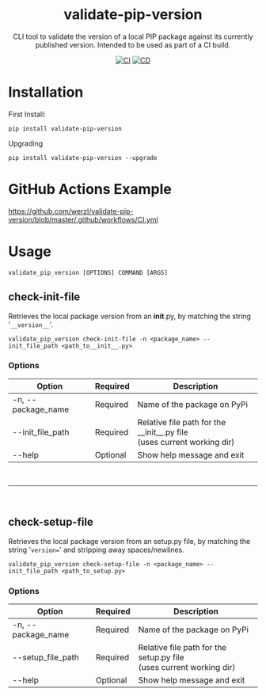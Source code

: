 <div align="center">
  
# validate-pip-version
CLI tool to validate the version of a local PIP package against its currently published version. Intended to be used as part of a CI build.
  
[![CI](https://github.com/werzl/validate-pip-version/actions/workflows/CI.yml/badge.svg)](https://github.com/werzl/validate-pip-version/actions/workflows/CI.yml)
[![CD](https://github.com/werzl/validate-pip-version/actions/workflows/CD.yml/badge.svg)](https://github.com/werzl/validate-pip-version/actions/workflows/CD.yml)
  
</div>

# Installation
First Install:
  
```
pip install validate-pip-version
```
  
Upgrading
```
pip install validate-pip-version --upgrade
```
  
# GitHub Actions Example
https://github.com/werzl/validate-pip-version/blob/master/.github/workflows/CI.yml
  
# Usage
```
validate_pip_version [OPTIONS] COMMAND [ARGS]
```
  
## check-init-file
Retrieves the local package version from an __init__.py, by matching the string '`__version__`'.
```
validate_pip_version check-init-file -n <package_name> --init_file_path <path_to__init__.py>
```
  
### Options
<table>
	<thead>
		<tr>
			<th>Option</th>
			<th>Required</th>
			<th>Description</th>
		</tr>
	</thead>
	<tbody>
		<tr>
			<td>-n, --package_name</td>
			<td>Required</td>
			<td>Name of the package on PyPi</td>
		</tr>
		<tr>
			<td>--init_file_path</td>
			<td>Required</td>
			<td>Relative file path for the __init__.py file<br/>(uses current working dir)</td>
		</tr>
		<tr>
			<td>--help</td>
			<td>Optional</td>
			<td>Show help message and exit</td>
		</tr>
	</tbody>
</table>
  
<br/><hr/><br/>
  
## check-setup-file
Retrieves the local package version from an setup.py file, by matching the string '`version=`' and stripping away spaces/newlines.
```
validate_pip_version check-setup-file -n <package_name> --init_file_path <path_to_setup.py>
```
  
### Options
<table>
	<thead>
		<tr>
			<th>Option</th>
			<th>Required</th>
			<th>Description</th>
		</tr>
	</thead>
	<tbody>
		<tr>
			<td>-n, --package_name</td>
			<td>Required</td>
			<td>Name of the package on PyPi</td>
		</tr>
		<tr>
			<td>--setup_file_path</td>
			<td>Required</td>
			<td>Relative file path for the setup.py file<br/>(uses current working dir)</td>
		</tr>
		<tr>
			<td>--help</td>
			<td>Optional</td>
			<td>Show help message and exit</td>
		</tr>
	</tbody>
</table>
